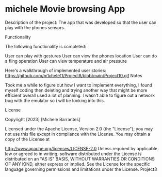 # michele Movie browsing App
Description of the project: The app that was developed so that the user can play with the phones sensors. 

Functionality

The following functionality is completed:

User can play with gestures
User can view the phones location
User can do a fling operation
User can view temperature and air pressure

Here's a walkthrough of implemented user stories: 
https://github.com/m1chele11/Project8/blob/main/Project10.gif
[
](https://github.com/m1chele11/Project8/blob/main/Project10/Project10.gif?raw=true)
Notes

Took me a while to figure out how I want to implement everything, I found myself coding then deleting and trying another way that might be more efficient overall used a lot of planning. I wasn't able to figure out a network bug with the emulator so i will be looking into this. 

License

Copyright [2023] [Michele Barrantes]

Licensed under the Apache License, Version 2.0 (the "License"); you may not use this file except in compliance with the License. You may obtain a copy of the License at

http://www.apache.org/licenses/LICENSE-2.0
Unless required by applicable law or agreed to in writing, software distributed under the License is distributed on an "AS IS" BASIS, WITHOUT WARRANTIES OR CONDITIONS OF ANY KIND, either express or implied. See the License for the specific language governing permissions and limitations under the License. Project3
